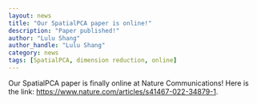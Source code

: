 ```yaml
---
layout: news
title: "Our SpatialPCA paper is online!"
description: "Paper published!"
author: "Lulu Shang"
author_handle: "Lulu Shang"
category: news
tags: [SpatialPCA, dimension reduction, online]
---
```


Our SpatialPCA paper is finally online at Nature Communications! Here is the link: https://www.nature.com/articles/s41467-022-34879-1.
